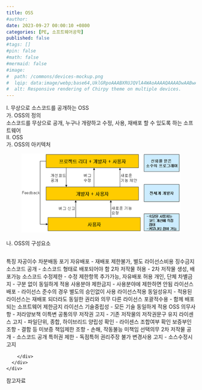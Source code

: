 ```yaml
---
title: OSS
#author: 
date: 2023-09-27 00:00:10 +0800
categories: [PE, 소프트웨어공학]
published: false
#tags: []
#pin: false
#math: false
#mermaid: false
#image:
#  path: /commons/devices-mockup.png
#  lqip: data:image/webp;base64,UklGRpoAAABXRUJQVlA4WAoAAAAQAAAADwAABwAAQUxQSDIAAAARL0AmbZurmr57yyIiqE8oiG0bejIYEQTgqiDA9vqnsUSI6H+oAERp2HZ65qP/VIAWAFZQOCBCAAAA8AEAnQEqEAAIAAVAfCWkAALp8sF8rgRgAP7o9FDvMCkMde9PK7euH5M1m6VWoDXf2FkP3BqV0ZYbO6NA/VFIAAAA
#  alt: Responsive rendering of Chirpy theme on multiple devices.
---
```


<div class="post-wrap">
  <div class="para">
    <div class="para-title">
      I. 무상으로 소스코드를 공개하는 OSS
    </div>
    <div class="para-cntnt">
      <div class="para">
        <div class="para-title">
          가. OSS의 정의
        </div>
        <div class="para-cntnt">
            소스코드를 무상으로 공개, 누구나 개량하고 수정, 사용, 재배포 할 수 있도록 하는 소프트웨어
        </div>
      </div>
    </div>
  </div>
  
  <div class="para">
    <div class="para-title">
      II. OSS
    </div>
    <div class="para-cntnt">
      <div class="para">
        <div class="para-title">
          가. OSS의 아키텍처
        </div>
        <div class="para-cntnt">
          <figure class="post-figure">
            <img src="/assets/img/posts/OSS.png" alt="OSS">
<!--            <figcaption>Source: Unveiling the Metaverse: Exploring Emerging Trends, Multifaceted Perspectives, and Future Challenges</figcaption>-->
          </figure>
        </div>
      </div>
      <div class="para">
        <div class="para-title">
          나. OSS의 구성요소
        </div>
        <div class="para-cntnt">
          <table class="post-table">
          </table>
          특징 자공이수 차분배동 포기
  자유배포 - 재배포 제한불가, 별도 라이선스비용 징수금지
  소스코드 공개 - 소스코드 형태로 배포되어야 함
  2차 저작물 허용 - 2차 저작물 생성, 배포가능
  소스코드 수정제한 - 수정 제한항목 추가가능, 자유배포 허용
  개인, 단체 차별금지 - 구분 없이 동일하게 적용
  사용분야 제한금지 - 사용분야에 제한하면 안됨
  라이선스 배포 - 라이선스 준수의 경우 별도의 승인없이 사용
  라이선스적용 동일성유지 - 적용된 라이선스는 재배포 되더라도 동일한 권리와 의무
  다른 라이선스 포괄적수용 - 함께 배포되는 소프트웨어 제한금지
  라이선스 기술중립성 - 모든 기술 동일하게 적용
OSS 의무사항 - 저라양보책 이특변
  공통의무
    저작권 고지 - 기존 저작물의 저작권문구 유지 
    라이센스 고지 - 파일단위, 종합, 하이브리드
    양립성 확인 - 라이센스 조합여부 확인
    보증부인 조항 - 결함 등 미보증
    책임제한 조항 - 손해, 작동불능 미책임
  선택의무
    2차 저작물 공개 - 소스코드 공개
    특허권 제한 - 독점특허 권리주장 불가
    변경사용 고지 - 소스수정시 고지

        </div>
      </div>
    </div>
  </div>

  <div class="refr-wrap">
    <div class="refr-title">
        참고자료
    </div>
    <ol class="refr-list">
    <!--    <li>(나현식, 최대선) <a target="_blank" href="https://scienceon.kisti.re.kr/commons/util/originalView.do?cn=JAKO202225948430499&oCn=JAKO202225948430499&dbt=JAKO&journal=NJOU00291864">메타버스 보안 위협 요소 및 대응 방안 검토</a></li>-->
    <!--    <li>(M. Uddin, S. Manickam, H. Ullah, M. Obaidat and A. Dandoush) <a target="_blank" href="https://ieeexplore.ieee.org/abstract/document/10138386">Unveiling the Metaverse: Exploring Emerging Trends, Multifaceted Perspectives, and Future Challenges</a></li>-->
    </ol>
  </div>
</div>
